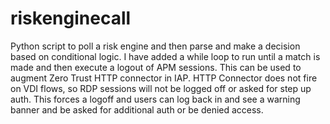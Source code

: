 # riskenginecall
Python script to poll a risk engine and then parse and make a decision based on conditional logic.
I have added a while loop to run until a match is made and then execute a logout of APM sessions.
This can be used to augment Zero Trust HTTP connector in IAP.
HTTP Connector does not fire on VDI flows, so RDP sessions will not be logged off or asked for step up auth.
This forces a logoff and users can log back in and see a warning banner and be asked for additional auth or be denied access.
